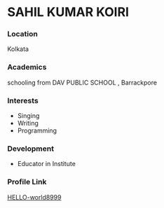 # SAHIL KUMAR KOIRI

### Location

Kolkata

### Academics

schooling from DAV PUBLIC SCHOOL , Barrackpore

### Interests

- Singing
- Writing
- Programming

### Development

- Educator in Institute


### Profile Link

[ HELLO-world8999 ](https://github.com/HELLO-world8999)
